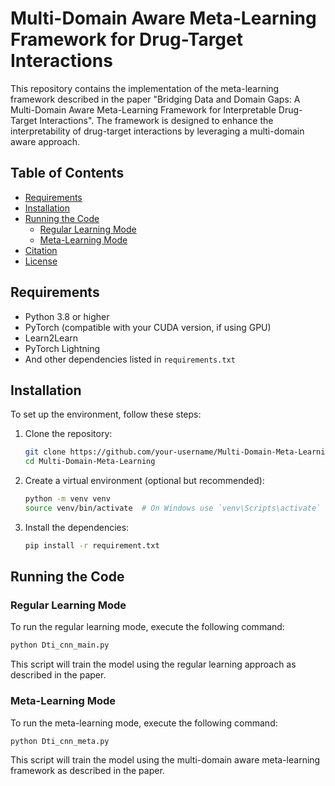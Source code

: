# Multi-Domain Aware Meta-Learning Framework for Drug-Target Interactions

This repository contains the implementation of the meta-learning framework described in the paper "Bridging Data and Domain Gaps: A Multi-Domain Aware Meta-Learning Framework for Interpretable Drug-Target Interactions". The framework is designed to enhance the interpretability of drug-target interactions by leveraging a multi-domain aware approach.

## Table of Contents

- [Requirements](#requirements)
- [Installation](#installation)
- [Running the Code](#running-the-code)
  - [Regular Learning Mode](#regular-learning-mode)
  - [Meta-Learning Mode](#meta-learning-mode)
- [Citation](#citation)
- [License](#license)

## Requirements

- Python 3.8 or higher
- PyTorch (compatible with your CUDA version, if using GPU)
- Learn2Learn
- PyTorch Lightning
- And other dependencies listed in `requirements.txt`

## Installation

To set up the environment, follow these steps:

1. Clone the repository:

   ```bash
   git clone https://github.com/your-username/Multi-Domain-Meta-Learning.git
   cd Multi-Domain-Meta-Learning
   ```

2. Create a virtual environment (optional but recommended):

   ```bash
   python -m venv venv
   source venv/bin/activate  # On Windows use `venv\Scripts\activate`
   ```

3. Install the dependencies:

   ```bash
   pip install -r requirement.txt
   ```

## Running the Code

### Regular Learning Mode

To run the regular learning mode, execute the following command:

```bash
python Dti_cnn_main.py
```

This script will train the model using the regular learning approach as described in the paper.

### Meta-Learning Mode

To run the meta-learning mode, execute the following command:

```bash
python Dti_cnn_meta.py
```

This script will train the model using the multi-domain aware meta-learning framework as described in the paper.
